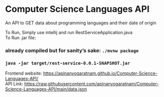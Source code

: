 # Computer Science Languages API

An API to GET data about programming languages and their date of origin

To Run, Simply use intellij and run RestServiceApplication.java <br />
To Run .jar file: 
### already compiled but for sanity’s sake: `./mvnw package`
### `java -jar target/rest-service-0.0.1-SNAPSHOT.jar`

Frontend website: https://apinanyogaratnam.github.io/Computer-Science-Languages-API/ <br />
API Link: https://raw.githubusercontent.com/apinanyogaratnam/Computer-Science-Languages-API/main/data.json